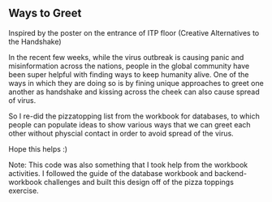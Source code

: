 ## Ways to Greet

Inspired by the poster on the entrance of ITP floor (Creative Alternatives to the Handshake)

In the recent few weeks, while the virus outbreak is causing panic and misinformation across the nations, people in the global community have been super helpful with finding ways to keep humanity alive. One of the ways in which they are doing so is by fining unique approaches to greet one another as handshake and kissing across the cheek can also cause spread of virus. 

So I re-did the pizzatopping list from the workbook for databases, to which people can populate ideas to show various ways that we can greet each other without physcial contact in order to avoid spread of the virus. 

Hope this helps :)

Note:
This code was also something that I took help from the workbook activities. I followed the guide of the database workbook and backend-workbook challenges and built this design off of the pizza toppings exercise.